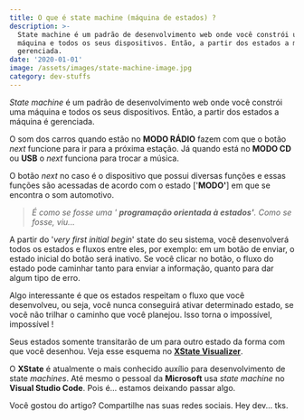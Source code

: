 ```yaml
---
title: O que é state machine (máquina de estados) ?
description: >-
  State machine é um padrão de desenvolvimento web onde você constrói uma
  máquina e todos os seus dispositivos. Então, a partir dos estados a máquina é
  gerenciada.
date: '2020-01-01'
image: /assets/images/state-machine-image.jpg
category: dev-stuffs
---
```

_State machine_ é um padrão de desenvolvimento web onde você constrói uma máquina e todos os seus dispositivos. Então, a partir dos estados a máquina é gerenciada.

O som dos carros quando estão no **MODO RÁDIO** fazem com que o botão _next_ funcione para ir para a próxima estação. Já quando está no **MODO CD** ou **USB** o _next_ funciona para trocar a música.

O botão _next_ no caso é o dispositivo que possui diversas funções e essas funções são acessadas de acordo com o estado ['**MODO'**] em que se encontra o som automotivo.

> _É como se fosse uma ' **programação orientada à estados'**. Como se fosse, viu..._

A partir do '_very first initial begin_' state do seu sistema, você desenvolverá todos os estados e fluxos entre eles, por exemplo: em um botão de enviar, o estado inicial do botão será inativo. Se você clicar no botão, o fluxo do estado pode caminhar tanto para enviar a informação, quanto para dar algum tipo de erro.

Algo interessante é que os estados respeitam o fluxo que você desenvolveu, ou seja, você nunca conseguirá ativar determinado estado, se você não trilhar o caminho que você planejou. Isso torna o impossível, impossível !

Seus estados somente transitarão de um para outro estado da forma com que você desenhou. Veja esse esquema no [**XState Visualizer**](https://xstate.js.org/viz/).

O **XState** é atualmente o mais conhecido auxílio para desenvolvimento de state _machines_. Até mesmo o pessoal da **Microsoft** usa _state machine_ no **Visual Studio Code**. Pois é... estamos deixando passar algo.

Você gostou do artigo? Compartilhe nas suas redes sociais. Hey dev... tks.
